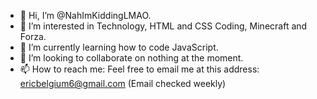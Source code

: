 - 👋 Hi, I’m @NahImKiddingLMAO.
- 👀 I’m interested in Technology, HTML and CSS Coding, Minecraft and Forza.
- 🌱 I’m currently learning how to code JavaScript.
- 💞️ I’m looking to collaborate on nothing at the moment.
- 📫 How to reach me: Feel free to email me at this address: ericbelgium6@gmail.com (Email checked weekly)

<!---
NahImKiddingLMAO/NahImKiddingLMAO is a ✨ special ✨ repository because its `README.md` (this file) appears on your GitHub profile.
You can click the Preview link to take a look at your changes.
--->
